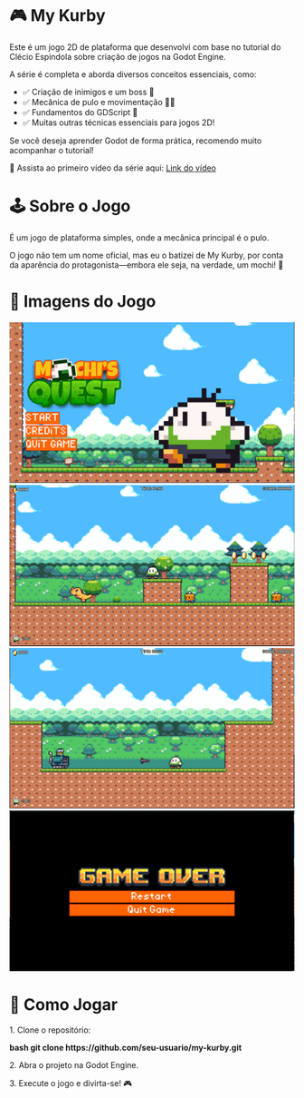 <h1>🎮 My Kurby</h1>

<p>Este é um jogo 2D de plataforma que desenvolvi com base no tutorial do Clécio Espindola sobre criação de jogos na Godot Engine.</p>

<p>A série é completa e aborda diversos conceitos essenciais, como:
<ul>
<li>✅ Criação de inimigos e um boss 👾</li>
<li>✅ Mecânica de pulo e movimentação 🏃‍♂️</li>
<li>✅ Fundamentos do GDScript 📜</li>
<li>✅ Muitas outras técnicas essenciais para jogos 2D!</li></p>
</ul>
<p>Se você deseja aprender Godot de forma prática, recomendo muito acompanhar o tutorial!</p>
<p>🎥 Assista ao primeiro vídeo da série aqui: <a href= "https://youtu.be/egniMIdMoMU?si=cAswOuEQyqU6O39p">Link do vídeo</a></p>

<h1>🕹️ Sobre o Jogo</h1>

<p>É um jogo de plataforma simples, onde a mecânica principal é o pulo.</p>

<p>O jogo não tem um nome oficial, mas eu o batizei de My Kurby, por conta da aparência do protagonista—embora ele seja, na verdade, um mochi! 🍡</p>

<h1>📸 Imagens do Jogo</h1>

<img src="screenshots\tela_inicial.PNG" alt="Tela Inicial">
<img src="screenshots\jogo_rodando.PNG" alt="Print do Jogo">
<img src="screenshots\Chefe.PNG" alt="Chefão do Jogo">
<img src="screenshots\game_over.PNG" alt="Tela de Game Over">

<h1>🚀 Como Jogar</h1>

<p>1. Clone o repositório:</p>
<p><strong>bash git clone https://github.com/seu-usuario/my-kurby.git</strong></p>
<p>2. Abra o projeto na Godot Engine.</p>
<p>3. Execute o jogo e divirta-se! 🎮</p>

